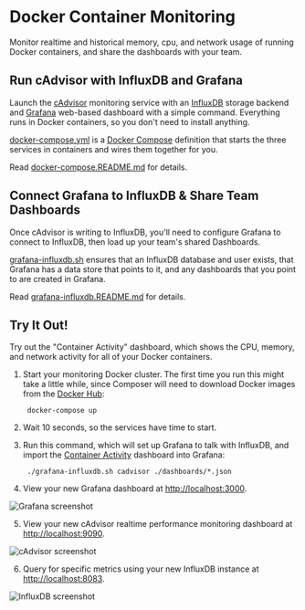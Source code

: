 # Docker Container Monitoring

Monitor realtime and historical memory, cpu, and network usage of running Docker containers, and
share the dashboards with your team.


Run cAdvisor with InfluxDB and Grafana
--------------------------------------

Launch the [cAdvisor](https://github.com/google/cadvisor) monitoring
service with an
[InfluxDB](https://influxdb.com/docs/v0.9/introduction/overview.html)
storage backend and [Grafana](http://grafana.org/) web-based dashboard
with a simple command. Everything runs in
Docker containers, so you don't need to install anything.

[docker-compose.yml](docker-compose.yml) is a
[Docker Compose](https://docs.docker.com/compose/) definition that
starts the three services in containers and wires them together for you.

Read [docker-compose.README.md](docker-compose.README.md) for details.


Connect Grafana to InfluxDB & Share Team Dashboards
---------------------------------------------------

Once cAdvisor is writing to InfluxDB, you'll need to configure
Grafana to connect to InfluxDB, then load up your team's shared
Dashboards.

[grafana-influxdb.sh](grafana-influxdb.sh) ensures that an InfluxDB
database and user exists, that Grafana has a data store that points
to it, and any dashboards that you point to are created in Grafana.

Read [grafana-influxdb.README.md](grafana-influxdb.README.md) for details.


Try It Out!
-----------

Try out the "Container Activity" dashboard, which shows the CPU, memory,
and network activity for all of your Docker containers.

1. Start your monitoring Docker cluster. The first time you run this might
take a little while, since Composer will need to download Docker images
from the [Docker Hub](https://registry.hub.docker.com/search):


        docker-compose up


2. Wait 10 seconds, so the services have time to start.

3. Run this command, which will set up Grafana to talk with InfluxDB,
and import the [Container Activity](dashboards/Container-Activity.json)
dashboard into Grafana:


        ./grafana-influxdb.sh cadvisor ./dashboards/*.json


4. View your new Grafana dashboard at [http://localhost:3000](http://localhost:3000).

![Grafana screenshot](screenshots/grafana-screenshot.png)

5. View your new cAdvisor realtime performance monitoring dashboard at
[http://localhost:9090](http://localhost:9090).

![cAdvisor screenshot](screenshots/cadvisor-screenshot.png)

6. Query for specific metrics using your new InfluxDB instance at [http://localhost:8083](http://localhost:8083).

![InfluxDB screenshot](screenshots/influxdb-screenshot.png)
